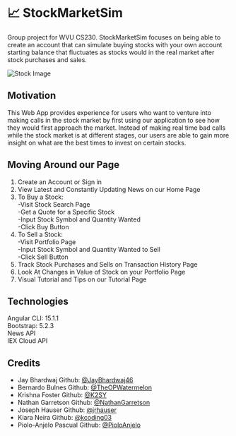 # 📈 StockMarketSim

Group project for WVU CS230.
StockMarketSim focuses on being able to create an account that can simulate buying stocks with your own account starting balance that fluctuates as stocks would in the real market after stock purchases and sales.  

![Stock Image](https://th.bing.com/th/id/R.8578f4835234170d67d3104396480530?rik=sepTb9Af8NDgzg&pid=ImgRaw&r=0)

## Motivation
This Web App provides experience for users who want to venture into making calls in the stock market by first using our application to see how they would first approach the market. Instead of making real time bad calls while the stock market is at different stages, our users are able to gain more insight on what are the best times to invest on certain stocks.
## Moving Around our Page
1. Create an Account or Sign in 
2. View Latest and Constantly Updating News on our Home Page
3. To Buy a Stock:  
-Visit Stock Search Page   
-Get a Quote for a Specific Stock  
-Input Stock Symbol and Quantity Wanted   
-Click Buy Button
4. To Sell a Stock:  
-Visit Portfolio Page  
-Input Stock Symbol and Quantity Wanted to Sell  
-Click Sell Button
5. Track Stock Purchases and Sells on Transaction History Page
6. Look At Changes in Value of Stock on your Portfolio Page
7. Visual Tutorial and Tips on our Tutorial Page
## Technologies
Angular CLI: 15.1.1  
Bootstrap: 5.2.3  
News API  
IEX Cloud API
## Credits
- Jay Bhardwaj Github: [@JayBhardwaj46](https://github.com/JayBhardwaj46)
- Bernardo Bulnes Github: [@TheOPWatermelon](https://github.com/TheOPWatermelon)
- Krishna Foster Github: [@K2SY](https://github.com/K2SY)
- Nathan Garretson Github: [@NathanGarretson](https://github.com/NathanGarretson)
- Joseph Hauser Github: [@jrhauser](https://github.com/jrhauser)
- Kiara Neira Github: [@kcoding03](https://github.com/kcoding03)
- Piolo-Anjelo Pascual Github: [@PioloAnjelo](https://github.com/PioloAnjelo)
